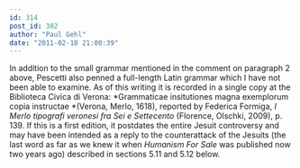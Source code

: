 ```yaml
---
id: 314
post_id: 302
author: "Paul Gehl"
date: "2011-02-18 21:00:39"
---
```

In addition to the small grammar mentioned in the comment on paragraph 2 above, Pescetti also penned a full-length Latin grammar which I have not been able to examine. As of this writing it is recorded in a single copy at the Biblioteca Civica di Verona: *Grammaticae insitutiones magna exemplorum copia instructae *(Verona, Merlo, 1618), reported by Federica Formiga, *I Merlo tipografi veronesi fra Sei e Settecento* (Florence, Olschki, 2009), p. 139. If this is a first edition, it postdates the entire Jesuit controversy and may have been intended as a reply to the counterattack of the Jesuits (the last word as far as we knew it when *Humanism For Sale* was published now two years ago) described in sections 5.11 and 5.12 below.
